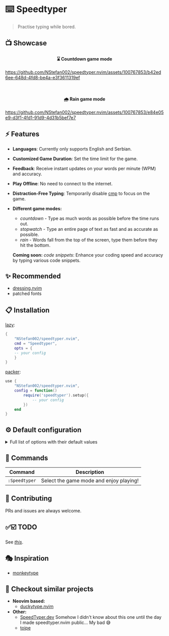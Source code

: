 # ⌨️ Speedtyper

>Practise typing while bored.

## 📺 Showcase

<p align="center">
  <h4 align="center">⌛ Countdown game mode</h4>
</p>

https://github.com/NStefan002/speedtyper.nvim/assets/100767853/b42ed6ee-648d-4fd8-be4a-e3f3611319ef

<br>

<p align="center">
  <h4 align="center">🌧️ Rain game mode</h4>
</p>

https://github.com/NStefan002/speedtyper.nvim/assets/100767853/e84e05e9-d3f1-4fd1-91d9-4d31b5bef7e7


<!-- _[GIF version](https://github.com/NStefan002/speedtyper.nvim/assets/100767853/207f0573-86f4-4d27-bf58-90d62a1a1b3e)_ -->



   ## ⚡️ Features

- **Languages**: Currently only supports English and Serbian.
- **Customized Game Duration**: Set the time limit for the game.
- **Feedback**: Receive instant updates on your words per minute (WPM) and accuracy.
- **Play Offline**: No need to connect to the internet. <!-- **_Coming soon:_** Online mode with a larger variety of words. -->
- **Distraction-Free Typing**: Temporarily disable [cmp](https://github.com/hrsh7th/nvim-cmp) to focus on the game.
- **Different game modes:**
    * _countdown_ - Type as much words as possible before the time runs out.
    * _stopwatch_ - Type an entire page of text as fast and as accurate as possible.
    * _rain_ - Words fall from the top of the screen, type them before they hit the bottom.

    **Coming soon:** _code snippets_: Enhance your coding speed and accuracy by typing various code snippets.


## ✨ Recommended
- [dressing.nvim](https://github.com/stevearc/dressing.nvim)
- patched fonts

## 📋 Installation

[lazy](https://github.com/folke/lazy.nvim):

```lua
{
    "NStefan002/speedtyper.nvim",
    cmd = "Speedtyper",
    opts = {
    -- your config
    }
}
```

[packer](https://github.com/wbthomason/packer.nvim):

```lua
use {
    "NStefan002/speedtyper.nvim",
    config = function()
        require('speedtyper').setup({
            -- your config
        })
    end
}
```

## ⚙ Default configuration

<details>
<summary>Full list of options with their default values</summary>

```lua
{
    window = {
        height = 5, -- integer >= 5 | float in range (0, 1)
        width = 0.55, -- integer | float in range (0, 1)
        border = "rounded", -- "none" | "single" | "double" | "rounded" | "shadow" | "solid"
    },
    language = "en", -- "en" | "sr" currently only only supports English and Serbian
    game_modes = { -- prefered settings for different game modes
        -- type until time expires
        countdown = {
            time = 30,
        },
        -- type until you complete one page
        stopwatch = {
            hide_time = true, -- hide time while typing
        },
        -- NOTE: window height and width will be the same
        rain = {
            throttle = 7, -- increase speed every x seconds
            lives = 3,
        },
    },
}
```

</details>

## 🧰 Commands

|   Command   |         Description        |
|-------------|----------------------------|
|  `:Speedtyper`  | Select the game mode and enjoy playing! |

## 🤝 Contributing

PRs and issues are always welcome.

## ✅☑️ TODO
See _[this](https://github.com/NStefan002/speedtyper.nvim/blob/main/TODO.md)_.

## 🎭 Inspiration

* [monkeytype](https://monkeytype.com/)

## 👀 Checkout similar projects

* **Neovim based:**
    - [duckytype.nvim](https://github.com/kwakzalver/duckytype.nvim)
* **Other:**
    - [SpeedTyper.dev](https://www.speedtyper.dev/)  Somehow I didn't know about this one until the day I made speedtyper.nvim public... My bad 😅
    - [toipe](https://github.com/Samyak2/toipe)
